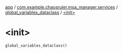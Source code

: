 [app](../../index.md) / [com.example.chaosruler.msa_manager.services](../index.md) / [global_variables_dataclass](index.md) / [&lt;init&gt;](.)

# &lt;init&gt;

`global_variables_dataclass()`